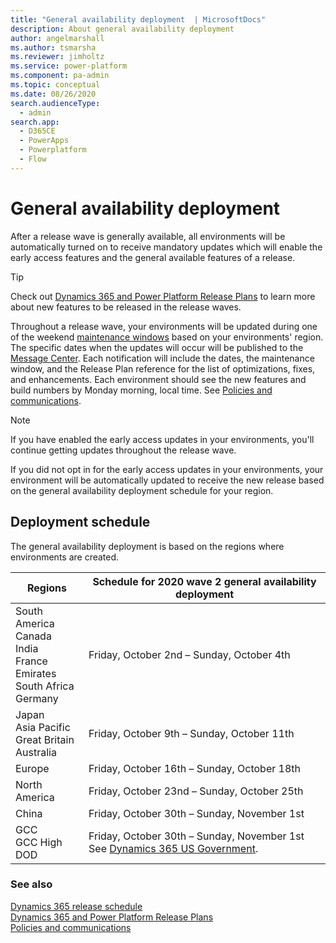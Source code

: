 ```yaml
---
title: "General availability deployment  | MicrosoftDocs"
description: About general availability deployment
author: angelmarshall
ms.author: tsmarsha
ms.reviewer: jimholtz
ms.service: power-platform
ms.component: pa-admin
ms.topic: conceptual
ms.date: 08/26/2020
search.audienceType: 
  - admin
search.app:
  - D365CE
  - PowerApps
  - Powerplatform
  - Flow
---
```

# General availability deployment 

After a release wave is generally available, all environments will be automatically turned on to receive mandatory updates which will enable the early access features and the general available features of a release.  

> [!TIP]
> Check out [Dynamics 365 and Power Platform Release Plans](https://docs.microsoft.com/dynamics365/release-plans/) to learn more about new features to be released in the release waves.   

Throughout a release wave, your environments will be updated during one of the weekend [maintenance windows](policies-communications.md#maintenance-timeline) based on your environments' region. The specific dates when the updates will occur will be published to the [Message Center](https://docs.microsoft.com/office365/admin/manage/message-center?view=o365-worldwide). Each notification will include the dates, the maintenance window, and the Release Plan reference for the list of optimizations, fixes, and enhancements. Each environment should see the new features and build numbers by Monday morning, local time. See [Policies and communications](policies-communications.md#scheduled-system-updates). 

> [!NOTE]
> If you have enabled the early access updates in your environments, you'll continue getting updates throughout the release wave.
>
>If you did not opt in for the early access updates in your environments, your environment will be automatically updated to receive the new release based on the general availability deployment schedule for your region.  

## Deployment schedule  

The general availability deployment is based on the regions where environments are created.

|Regions  |Schedule for 2020 wave 2 general availability deployment|
|---------|---------|
|South America<br />Canada<br />India<br />France<br />Emirates<br />South Africa<br />Germany  |  Friday, October 2nd – Sunday, October 4th     |
|Japan<br />Asia Pacific<br />Great Britain<br />Australia   | Friday, October 9th – Sunday, October 11th      |
|Europe     | Friday, October 16th – Sunday, October 18th       |
|North America     |  Friday, October 23nd – Sunday, October 25th        |
|China | Friday, October 30th – Sunday, November 1st   |
|GCC<br />GCC High<br />DOD  | Friday, October 30th – Sunday, November 1st <br />See [Dynamics 365 US Government](microsoft-dynamics-365-government.md). |

### See also
[Dynamics 365 release schedule](https://docs.microsoft.com/dynamics365/get-started/release-schedule) <br />
[Dynamics 365 and Power Platform Release Plans ](https://docs.microsoft.com/dynamics365/release-plans/) <br />
[Policies and communications ](policies-communications.md)

